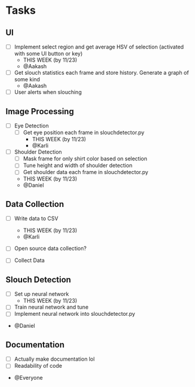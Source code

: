 # Tasks
## UI
- [ ] Implement select region and get average HSV of selection (activated with some UI button or key)
  - THIS WEEK (by 11/23)
  - @Aakash
- [ ] Get slouch statistics each frame and store history. Generate a graph of some kind   
  - @Aakash
- [ ] User alerts when slouching

## Image Processing
- [ ] Eye Detection
  - [ ] Get eye position each frame in slouchdetector.py
    - THIS WEEK (by 11/23)
    - @Karli
- [ ] Shoulder Detection
  - [ ] Mask frame for only shirt color based on selection
  - [ ] Tune height and width of shoulder detection
  - [ ] Get shoulder data each frame in slouchdetector.py
  - THIS WEEK (by 11/23)
  - @Daniel

## Data Collection
- [ ] Write data to CSV
  - THIS WEEK (by 11/23)
  - @Karli
- [ ] Open source data collection?
- [ ] Collect Data


## Slouch Detection
- [ ] Set up neural network
  - THIS WEEK (by 11/23)
- [ ] Train neural network and tune
- [ ] Implement neural network into slouchdetector.py
- @Daniel

## Documentation
- [ ] Actually make documentation lol
- [ ] Readability of code
- @Everyone
